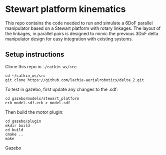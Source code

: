 # Stewart platform kinematics

This repo contains the code needed to run and simulate a 6DoF parallel manipulator based on a Stewart platform with rotary linkages. The layout of the linkages, in parallel pairs is designed to mimic the previous 3DoF delta manipulator design for easy integration with existing systems.

## Setup instructions
Clone this repo in `~/catkin_ws/src`:
```
cd ~/catkin_ws/src
git clone https://github.com/lachie-aerialrobotics/delta_2.git
```

To test in gazebo, first update any changes to the .sdf:
```
cd gazebo/models/stewart_platform
erb model.sdf.erb > model.sdf
```
Then build the motor plugin:
```
cd gazebo/plugin
mkdir build
cd build
cmake ..
make
```

Gazebo 